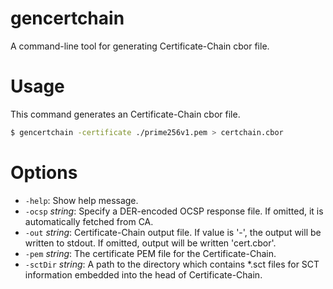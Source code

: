 # gencertchain

A command-line tool for generating Certificate-Chain cbor file.

# Usage

This command generates an Certificate-Chain cbor file.

```sh
$ gencertchain -certificate ./prime256v1.pem > certchain.cbor
```
# Options

- `-help`:                 Show help message.
- `-ocsp` _string_:        Specify a DER-encoded OCSP response file. If omitted, it is automatically fetched from CA.
- `-out` _string_:         Certificate-Chain output file. If value is '-', the output will be written to stdout. If omitted, output will be written 'cert.cbor'.
- `-pem` _string_:         The certificate PEM file for the Certificate-Chain.
- `-sctDir` _string_:      A path to the directory which contains *.sct files for SCT information embedded into the head of Certificate-Chain.
